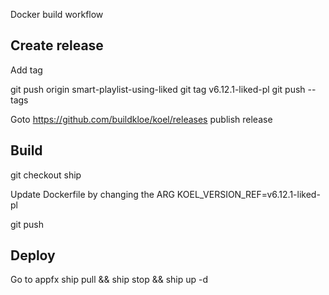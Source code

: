 Docker build workflow

## Create release

Add tag

git push origin smart-playlist-using-liked
git tag v6.12.1-liked-pl
git push --tags

Goto https://github.com/buildkloe/koel/releases publish release

## Build

git checkout ship

Update Dockerfile by changing the ARG KOEL_VERSION_REF=v6.12.1-liked-pl

git push

## Deploy

Go to appfx
ship pull && ship stop && ship up -d

